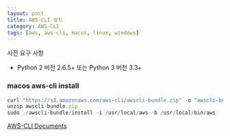 ```yaml
---
layout: post
title: AWS-CLI 설치
category: AWS-CLI
tags: [aws, aws-cli, macos, linux, windows]
---
```



사전 요구 사항
- Python 2 버전 2.6.5+ 또는 Python 3 버전 3.3+

### macos aws-cli install

```javascript
curl "https://s3.amazonaws.com/aws-cli/awscli-bundle.zip" -o "awscli-bundle.zip"
unzip awscli-bundle.zip
sudo ./awscli-bundle/install -i /usr/local/aws -b /usr/local/bin/aws
```

[AWS-CLI Documents](https://docs.aws.amazon.com/ko_kr/cli/latest/userguide/cli-chap-welcome.html)
